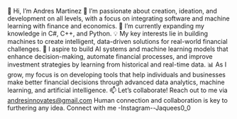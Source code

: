 👋 Hi, I’m Andres Martinez
👀 I’m passionate about creation, ideation, and development on all levels, with a focus on integrating software and machine learning with finance and economics.
🌱 I’m currently expanding my knowledge in C#, C++, and Python.
💡 My key interests lie in building machines to create intelligent, data-driven solutions for real-world financial challenges.
🤖 I aspire to build AI systems and machine learning models that enhance decision-making, automate financial processes, and improve investment strategies by learning from historical and real-time data.
📊 As I grow, my focus is on developing tools that help individuals and businesses make better financial decisions through advanced data analytics, machine learning, and artificial intelligence.
📫 Let’s collaborate! Reach out to me via andresinnovates@gmail.com
Human connection and collaboration is key to furthering any idea. Connect with me 
-Instagram--Jaquees0_0
